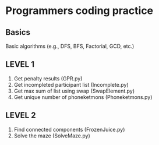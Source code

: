 # Programmers coding practice

## Basics
Basic algorithms (e.g., DFS, BFS, Factorial, GCD, etc.)

## LEVEL 1
1. Get penalty results (GPR.py)
2. Get incompleted participant list (Incomplete.py)
3. Get max sum of list using swap (SwapElement.py)
4. Get unique number of phoneketmons (Phoneketmons.py)

## LEVEL 2
1. Find connected components (FrozenJuice.py)
2. Solve the maze (SolveMaze.py)
